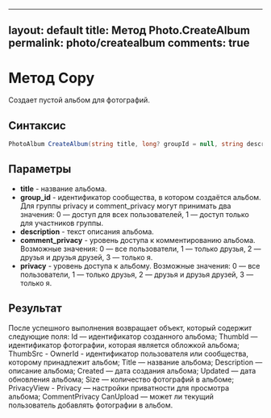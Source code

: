 
---
layout: default
title: Метод Photo.CreateAlbum
permalink: photo/createalbum
comments: true
---
# Метод Copy
Создает пустой альбом для фотографий.

## Синтаксис
```csharp
PhotoAlbum CreateAlbum(string title, long? groupId = null, string description = null, CommentPrivacy? commentPrivacy = null, CommentPrivacy? privacy = null)
```

## Параметры
+ **title** - название альбома.
+ **group_id** - идентификатор сообщества, в котором создаётся альбом. Для группы privacy и comment_privacy могут принимать два значения: 0 — доступ для всех пользователей, 1 — доступ только для участников группы. 
+ **description** - текст описания альбома. 
+ **comment_privacy** - уровень доступа к комментированию альбома. Возможные значения: 0 — все пользователи, 1 — только друзья, 2 — друзья и друзья друзей, 3 — только я. 
+ **privacy** - уровень доступа к альбому. Возможные значения: 0 — все пользователи, 1 — только друзья, 2 — друзья и друзья друзей, 3 — только я.

## Результат
После успешного выполнения возвращает объект, который содержит следующие поля:
Id — идентификатор созданного альбома;
ThumbId — идентификатор фотографии, которая является обложкой альбома;
ThumbSrc - 
OwnerId - идентификатор пользователя или сообщества, которому принадлежит альбом;
Title — название альбома;
Description — описание альбома;
Created — дата создания альбома;
Updated — дата обновления альбома;
Size — количество фотографий в альбоме;
PrivacyView -
Privacy — настройки приватности для просмотра альбома;
CommentPrivacy
CanUpload — может ли текущий пользователь добавлять фотографии в альбом.
